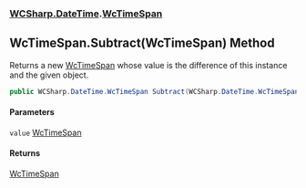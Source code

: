 ### [WCSharp.DateTime](WCSharp.DateTime.md 'WCSharp.DateTime').[WcTimeSpan](WCSharp.DateTime.WcTimeSpan.md 'WCSharp.DateTime.WcTimeSpan')

## WcTimeSpan.Subtract(WcTimeSpan) Method

Returns a new [WcTimeSpan](WCSharp.DateTime.WcTimeSpan.md 'WCSharp.DateTime.WcTimeSpan') whose value is the difference of this instance and the given object.

```csharp
public WCSharp.DateTime.WcTimeSpan Subtract(WCSharp.DateTime.WcTimeSpan value);
```
#### Parameters

<a name='WCSharp.DateTime.WcTimeSpan.Subtract(WCSharp.DateTime.WcTimeSpan).value'></a>

`value` [WcTimeSpan](WCSharp.DateTime.WcTimeSpan.md 'WCSharp.DateTime.WcTimeSpan')

#### Returns
[WcTimeSpan](WCSharp.DateTime.WcTimeSpan.md 'WCSharp.DateTime.WcTimeSpan')